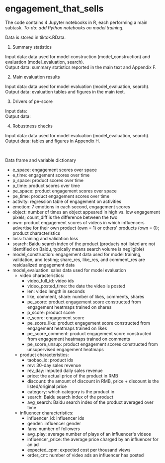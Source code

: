# engagement_that_sells
  
The code contains 4 Jupyter notebooks in R, each performing a main subtask. *To-do: add Python notebooks on model training.* <br/>

Data is stored in tiktok.RData. 

1. Summary statistics

Input data: data used for model construction (model_construction) and evaluation (model_evaluation, search). <br/>
Output data: summary statistics reported in the main text and Appendix F.

<!-- 2. Model training
Input data: data used for model construction (model_construction.csv) and raw video data.
Output data: model performance.  -->

2. Main evaluation results

Input data: data used for model evaluation (model_evaluation, search). <br/>
Output data: evaluation tables and figures in the main text.

3. Drivers of pe-score

Input data: <br/>
Output data:

4. Robustness checks

Input data: data used for model evaluation (model_evaluation, search). <br/>
Output data: tables and figures in Appendix H.

<br/>

Data frame and variable dictionary

  - e_space: engagement scores over space
  - e_time: engagement scores over time
  - p_space: product scores over time
  - p_time: product scores over time
  - pe_space: product engagement scores over space
  - pe_time: product engagement scores over time
  - activity: regression table of engagement on activities
  - emotion: 7 emotions in each second, engagement scores
  - object: number of times an object appeared in high vs. low engagement pixels; count_diff is the difference between the two
  - own: product engagement scores of videos in which influencers advertise for their own product (own = 1) or others' products (own = 0); product characteristics
  - loss: training and validation loss
  - search: Baidu search index of the product (products not listed are not identified on Baidu, typically means search volume is negligible)
  - model_construction: engagement data used for model training, validation, and testing; share_res, like_res, and comment_res are residualized engagement data
  - model_evaluation: sales data used for model evaluation
    - video characteristics:
      - video_full_id: video ids
      - video_posted_time: the date the video is posted
      - len: video length in seconds
      - like, comment, share: number of likes, comments, shares
      - pe_score: product engagement score constructed from engagement heatmaps trained on shares
      - p_score: product score
      - e_score: engagement score
      - pe_score_like: product engagement score constructed from engagement heatmaps trained on likes
      - pe_score_comment: product engagement score constructed from engagement heatmaps trained on comments
      - pe_score_unsup: product engagement scores constructed from unsupervised engagement heatmaps
    - product characteristics:
      - taobao_id: product ids
      - rev: 30-day sales revenue
      - rev_day: imputed daily sales revenue
      - price: the actual price of the product in RMB
      - discount: the amount of discount in RMB, price + discount is the listed/original price
      - category: which category is the product in
      - search: Baidu search index of the product
      - avg_search: Baidu search index of the product averaged over time
    - influencer characteristics:
      - influencer_id: influencer ids  
      - gender: influencer gender
      - fans: number of followers
      - avg_play: average number of plays of an influencer's videos
      - influencer_price: the average price charged by an influencer for an ad
      - expected_cpm: expected cost per thousand views
      - order_cnt: number of video ads an influencer has posted
